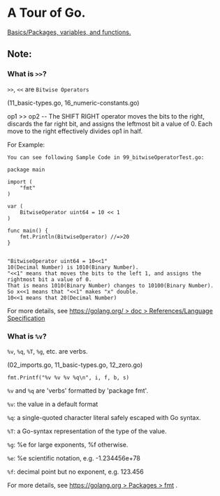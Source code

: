 # A Tour of Go.

[Basics/Packages, variables, and functions.](https://go-tour-jp.appspot.com/basics/1)


## Note:

### What is `>>`?

`>>`, `<<` are `Bitwise Operators`

(11_basic-types.go, 16_numeric-constants.go)

op1 >> op2 -- The SHIFT RIGHT operator moves the bits to the right, discards the far right bit, and assigns the leftmost bit a value of 0. Each move to the right effectively divides op1 in half.

For Example:
```
You can see following Sample Code in 99_bitwiseOperatorTest.go:

package main

import (
	"fmt"
)

var (
	BitwiseOperator uint64 = 10 << 1
)

func main() {
	fmt.Println(BitwiseOperator) //=>20
}


"BitwiseOperator uint64 = 10<<1"
10(Decimal Number) is 1010(Binary Number).
"<<1" means that moves the bits to the left 1, and assigns the rightmost bit a value of 0.
That is means 1010(Binary Number) changes to 10100(Binary Number).
So x<<1 means that "<<1" makes "x" double.
10<<1 means that 20(Decimal Number)

```

For more details, see [https://golang.org/ > doc > References/Language Specification](https://golang.org/ref/spec#Operators)



### What is `%v`?

`%v`, `%q`, `%T`, `%g`, etc. are verbs.

(02_imports.go, 11_basic-types.go, 12_zero.go)

`fmt.Printf("%v %v %v %q\n", i, f, b, s)`

`%v` and `%q` are 'verbs' formatted by 'package fmt'.

`%v`: the value in a default format

`%q`: a single-quoted character literal safely escaped with Go syntax.

`%T`: a Go-syntax representation of the type of the value.

`%g`: %e for large exponents, %f otherwise.

`%e`: %e	scientific notation, e.g. -1.234456e+78

`%f`: decimal point but no exponent, e.g. 123.456

For more details, see [https://golang.org > Packages > fmt](https://golang.org/pkg/fmt/) .
